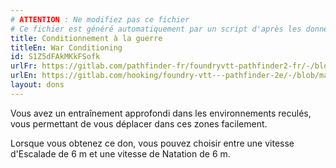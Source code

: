 ```yaml
---
# ATTENTION : Ne modifiez pas ce fichier
# Ce fichier est généré automatiquement par un script d'après les données du module Foundry VTT officiel et de sa traduction
title: Conditionnement à la guerre
titleEn: War Conditioning
id: S1Z5dFAkMKkFSofk
urlFr: https://gitlab.com/pathfinder-fr/foundryvtt-pathfinder2-fr/-/blob/master/data/feats/S1Z5dFAkMKkFSofk.htm
urlEn: https://gitlab.com/hooking/foundry-vtt---pathfinder-2e/-/blob/master/packs/data/feats.db/war-conditioning.json
layout: dons
---
```

Vous avez un entraînement approfondi dans les environnements reculés, vous permettant de vous déplacer dans ces zones facilement.

Lorsque vous obtenez ce don, vous pouvez choisir entre une vitesse d'Escalade de 6 m et une vitesse de Natation de 6 m.
